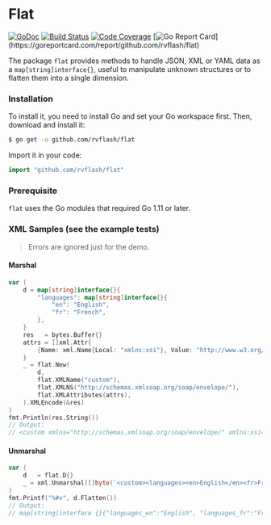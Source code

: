 # Flat

[![GoDoc](https://godoc.org/github.com/rvflash/flat?status.svg)](https://godoc.org/github.com/rvflash/flat)
[![Build Status](https://github.com/rvflash/flat/workflows/build/badge.svg)](https://github.com/rvflash/flat/actions?workflow=build)
[![Code Coverage](https://codecov.io/gh/rvflash/flat/branch/main/graph/badge.svg)](https://codecov.io/gh/rvflash/flat)
[![Go Report Card](https://goreportcard.com/badge/github.com/rvflash/flat?)](https://goreportcard.com/report/github.com/rvflash/flat)

The package `flat` provides methods to handle JSON, XML or YAML data as a `map[string]interface{}`, 
useful to manipulate unknown structures or to flatten them into a single dimension.


### Installation

To install it, you need to install Go and set your Go workspace first.
Then, download and install it:

```bash
$ go get -u github.com/rvflash/flat
```    
Import it in your code:

```go
import "github.com/rvflash/flat"
```


### Prerequisite

`flat` uses the Go modules that required Go 1.11 or later.


### XML Samples (see the example tests)

> Errors are ignored just for the demo.

#### Marshal

```go
var (
    d = map[string]interface{}{
        "languages": map[string]interface{}{
            "en": "English",
            "fr": "French",
        },
    }
    res   = bytes.Buffer{}
    attrs = []xml.Attr{
        {Name: xml.Name{Local: "xmlns:xsi"}, Value: "http://www.w3.org/2001/XMLSchema-instance"},
    }
    _ = flat.New(
        d,
        flat.XMLName("custom"),
        flat.XMLNS("http://schemas.xmlsoap.org/soap/envelope/"),
        flat.XMLAttributes(attrs),
    ).XMLEncode(&res)
)
fmt.Println(res.String())
// Output:
// <custom xmlns="http://schemas.xmlsoap.org/soap/envelope/" xmlns:xsi="http://www.w3.org/2001/XMLSchema-instance"><languages><en>English</en><fr>French</fr></languages></custom>
```

#### Unmarshal

```go
var (
    d   = flat.D{}
    _ = xml.Unmarshal([]byte(`<custom><languages><en>English</en><fr>French</fr></languages></custom>`), &d)
)
fmt.Printf("%#v", d.Flatten())
// Output:
// map[string]interface {}{"languages_en":"English", "languages_fr":"French"}
```
